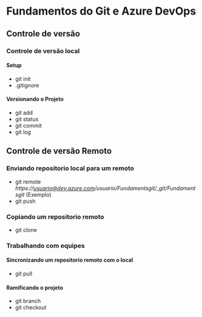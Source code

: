 # Fundamentos do Git e Azure DevOps
## **Controle de versão**
### Controle de versão local
#### Setup
   - git init
   - .gitignore              
#### Versionando o Projeto
   - git add
   - git status
   - git commit
   - git log
## **Controle de versão Remoto**
### Enviando repositorio local para um remoto
   - git remote *https://usuario@dev.azure.com/usuario/Fundamentsgit/_git/Fundamentsgit* (Exemplo)
   - git push
### Copiando um repositorio remoto
   - git clone      
### Trabalhando com equipes
#### Sincronizando um repositorio remoto com o local
   - git pull
#### Ramificando o projeto
   - git branch
   - git checkout
   
                
        